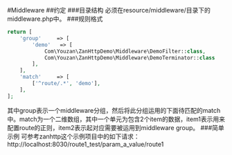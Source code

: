 #Middleware
##约定
###目录结构
必须在resource/middleware/目录下的middleware.php中。
###规则格式
``` php
return [
    'group'     => [
        'demo'   => [
            Com\Youzan\ZanHttpDemo\Middleware\DemoFilter::class,
            Com\Youzan\ZanHttpDemo\Middleware\DemoTerminator::class
        ],
    ],
    'match'     => [
        ['^route/.*', 'demo'],
    ],
];
```
其中group表示一个middleware分组，然后将此分组运用的下面待匹配的match中。match为一个二维数组，其中一个单元为包含2个item的数据，item1表示用来配置route的正则，item2表示起对应需要被运用到middleware group。
###简单示例
可参考zanhttp这个示例项目中的如下请求：
http://localhost:8030/route1_test/param_a_value/route1
